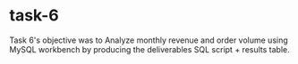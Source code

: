 # task-6
Task 6's objective was to Analyze monthly revenue and order volume using MySQL workbench by producing the deliverables SQL script + results table.
